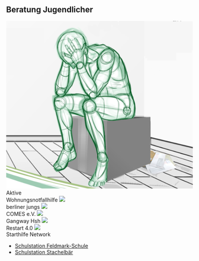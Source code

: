 ## Beratung Jugendlicher

 <label class="youthclub" onclick="javascript:window.open('Beratung_Eltern/AmbulanteWohnhilfe.html', '_self')">
    <img src="/Beratung/Beratung_Eltern/images/awh.png"><br><span class="notranslate">Aktive<br>Wohnungsnotfallhilfe</span>
  </label>
  <label class="youthclub" onclick="javascript:window.open('Beratung_Jugendlicher/Berliner_Jungs.html', '_self')">
    <img src="Beratung_Jugendlicher/images/berliner_jungs.png"><br><span class="notranslate">berliner jungs</span>
  </label>
  <label class="youthclub" onclick="javascript:window.open('Beratung_Jugendlicher/Comes.html', '_self')">
    <img src="/Beratung/Beratung_Eltern/images/Comeslogo.jpg"><br><span class="notranslate">COMES e.V.</span>
  </label>
  <label class="youthclub" onclick="javascript:window.open('Beratung_Jugendlicher/Gangway.html', '_self')">
    <img src="Beratung_Jugendlicher/images/Gangway.jpg"><br><span class="notranslate">Gangway Hsh</span>
  </label>
  <label class="youthclub" onclick="javascript:window.open('Beratung_Jugendlicher/Restart.html', '_self')">
    <img src="/Beratung/Beratung_Jugendlicher/images/logo.png"><br><span class="notranslate">Restart 4.0</span>
  </label>
  <label class="youthclub" onclick="javascript:window.open('Beratung_Jugendlicher/Starthilfe_Network.html', '_self')">
    <img src="/Beratung/Beratung_Jugendlicher/images/FVAJ,jpg.png"><br><span class="notranslate">Starthilfe Network</span>
  </label>
  
  
- [Schulstation Feldmark-Schule](Beratung_Jugendlicher/Schulstation_Feldmark_Grundschule.html)
- [Schulstation Stachelbär](Beratung_Jugendlicher/Schulstation_Stachelbaer.html)



